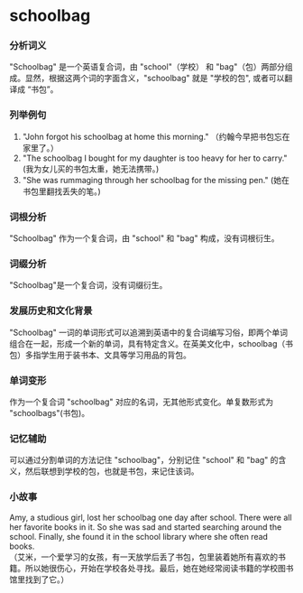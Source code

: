 # schoolbag

### 分析词义

  

"Schoolbag" 是一个英语复合词，由 "school"（学校） 和 "bag"（包）两部分组成。显然，根据这两个词的字面含义，"schoolbag" 就是 "学校的包", 或者可以翻译成 “书包”。

  

### 列举例句

  

1.  "John forgot his schoolbag at home this morning." （约翰今早把书包忘在家里了。）
2.  "The schoolbag I bought for my daughter is too heavy for her to carry." (我为女儿买的书包太重，她无法携带。)
3.  "She was rummaging through her schoolbag for the missing pen." (她在书包里翻找丢失的笔。)

  

### 词根分析

  

"Schoolbag" 作为一个复合词，由 "school" 和 "bag" 构成，没有词根衍生。

  

### 词缀分析

  

"Schoolbag"是一个复合词，没有词缀衍生。

  

### 发展历史和文化背景

  

"Schoolbag" 一词的单词形式可以追溯到英语中的复合词编写习俗，即两个单词组合在一起，形成一个新的单词，具有特定含义。在英美文化中，schoolbag（书包）多指学生用于装书本、文具等学习用品的背包。

  

### 单词变形

  

作为一个复合词 "schoolbag" 对应的名词，无其他形式变化。单复数形式为 "schoolbags"(书包)。

  

### 记忆辅助

  

可以通过分割单词的方法记住 "schoolbag"，分别记住 "school" 和 "bag" 的含义，然后联想到学校的包，也就是书包，来记住该词。

  

### 小故事

  

Amy, a studious girl, lost her schoolbag one day after school. There were all her favorite books in it. So she was sad and started searching around the school. Finally, she found it in the school library where she often read books.  
（艾米，一个爱学习的女孩，有一天放学后丢了书包，包里装着她所有喜欢的书籍。所以她很伤心，开始在学校各处寻找。最后，她在她经常阅读书籍的学校图书馆里找到了它。）
